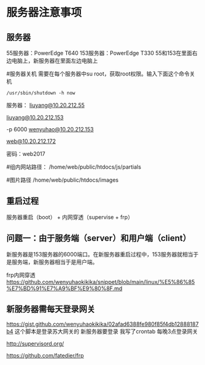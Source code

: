 # 服务器注意事项

## 服务器
55服务器：PowerEdge T640
153服务器：PowerEdge T330
55和153在里面右边电脑上，新服务器在里面左边电脑上



#服务器关机
需要在每个服务器中su root，获取root权限。输入下面这个命令关机

```
/usr/sbin/shutdown -h now
```

服务器：
liuyang@10.20.212.55

liuyang@10.20.212.153

-p 6000 wenyuhao@10.20.212.153

web@10.20.212.172

密码：web2017


#组内网站路径：
/home/web/public/htdocs/js/partials

#图片路径
/home/web/public/htdocs/images







## 重启过程
服务器重启（boot） + 内网穿透（supervise + frp）

## 问题一：由于服务端（server）和用户端（client）
新服务器是153服务器的6000端口。在新服务器重启过程中，153服务器就相当于是服务端，新服务器相当于是用户端。

frp内网穿透
https://github.com/wenyuhaokikika/snippet/blob/main/linux/%E5%86%85%E7%BD%91%E7%A9%BF%E9%80%8F.md

## 新服务器需每天登录网关
https://gist.github.com/wenyuhaokikika/02afad6388fe980f85f4db12888187b4 这个脚本是登录苏大网关的 新服务器要登录 我写了crontab 每晚3点登录网关

http://supervisord.org/

https://github.com/fatedier/frp
